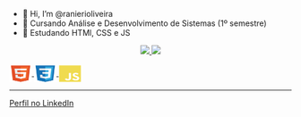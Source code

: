 - 👋 Hi, I’m @ranierioliveira
- 👀 Cursando Análise e Desenvolvimento de Sistemas (1º semestre)
- 🌱 Estudando HTMl, CSS e JS
<div align="center">
  <a href="https://github.com/ranierioliveira">
  <img height="180em" src="https://github-readme-stats.vercel.app/api?username=ranierioliveira&show_icons=true&theme=dark&include_all_commits=true&count_private=true"/>
  <img height="180em" src="https://github-readme-stats.vercel.app/api/top-langs/?username=ranierioliveira&layout=compact&langs_count=7&theme=dark"/>
</div>
<div style="display: inline_block"><br>
  <img align="center" alt="HTML" height="30" width="40" src="https://raw.githubusercontent.com/devicons/devicon/master/icons/html5/html5-original.svg">
  <img align="center" alt="CSS" height="30" width="40" src="https://raw.githubusercontent.com/devicons/devicon/master/icons/css3/css3-original.svg">
  <img align="center" alt="Js" height="30" width="40" src="https://raw.githubusercontent.com/devicons/devicon/master/icons/javascript/javascript-plain.svg">
</div>
  <hr>
  <div>
  <a href="www.linkedin.com/in/ 
ranieri-pinheiro-de-oliveira-544340234
" target="_blank"> Perfil no LinkedIn</a> 
  </div>
    <!---
ranierioliveira/ranierioliveira is a ✨ special ✨ repository because its `README.md` (this file) appears on your GitHub profile.
You can click the Preview link to take a look at your changes.
--->
